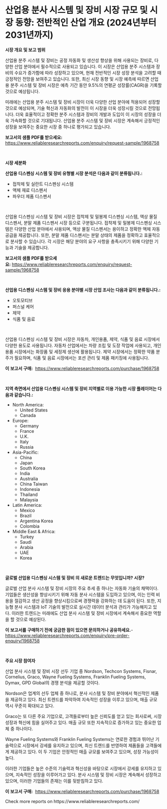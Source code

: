 <p><h1>산업용 분사 시스템 및 장비 시장 규모 및 시장 동향: 전반적인 산업 개요 (2024년부터 2031년까지)</h1></p><p><strong>시장 개요 및 보고 범위</strong></p>
<p><p>산업용 분주 시스템 및 장비는 공정 자동화 및 생산성 향상을 위해 사용되는 장비로, 다양한 산업 분야에서 필수적으로 사용되고 있습니다. 이 시장은 산업용 분주 시스템과 장비의 수요가 증가함에 따라 성장하고 있으며, 현재 전반적인 시장 성장 분석을 고려할 때 긍정적인 전망을 보여주고 있습니다. 또한, 최신 시장 동향 및 시장 예측에 따르면 산업용 분주 시스템 및 장비 시장은 예측 기간 동안 9.5%의 연평균 성장률(CAGR)을 기록할 것으로 예상됩니다.</p><p>미래에는 산업용 분주 시스템 및 장비 시장이 더욱 다양한 산업 분야에 적용되어 성장할 것으로 예상되며, 기술 혁신과 자동화의 발전이 이 시장을 더욱 성장시킬 것으로 전망됩니다. 더욱 효율적이고 정확한 분주 시스템과 장비의 개발과 도입이 이 시장의 성장을 더욱 가속화할 것으로 기대됩니다. 산업용 분주 시스템 및 장비 시장은 계속해서 긍정적인 성장을 보여주는 중요한 시장 중 하나로 평가되고 있습니다.</p></p>
<p><strong>보고서의 샘플 PDF를 받으세요:</strong> <a href="https://www.reliableresearchreports.com/enquiry/request-sample/1968758">https://www.reliableresearchreports.com/enquiry/request-sample/1968758</a></p>
<p>&nbsp;</p>
<p><strong>시장 세분화</strong></p>
<p><strong>산업용 디스펜싱 시스템 및 장비 유형별 시장 분석은 다음과 같이 분류됩니다.:</strong></p>
<p><ul><li>접착제 및 실란트 디스펜싱 시스템</li><li>액체 재료 디스펜서</li><li>파우더 제품 디스펜서</li></ul></p>
<p>&nbsp;</p>
<p><p>산업용 디스펜싱 시스템 및 장비 시장은 접착제 및 밀봉제 디스펜싱 시스템, 액상 물질 디스펜서, 분말 제품 디스펜서 시장 등으로 구분됩니다. 접착제 및 밀봉제 디스펜싱 시스템은 다양한 산업 분야에서 사용되며, 액상 물질 디스펜서는 용이하고 정확한 액체 자동 공급을 제공합니다. 또한, 분말 제품 디스펜서는 분말 상태의 제품을 정확하고 효율적으로 분사할 수 있습니다. 각 시장은 해당 분야의 요구 사항을 충족시키기 위해 다양한 기능과 기술을 제공합니다.</p></p>
<p><strong>보고서의 샘플 PDF를 받으세요:</strong>&nbsp;<a href="https://www.reliableresearchreports.com/enquiry/request-sample/1968758">https://www.reliableresearchreports.com/enquiry/request-sample/1968758</a></p>
<p>&nbsp;</p>
<p><strong> 산업용 디스펜싱 시스템 및 장비 응용 분야별 시장 산업 조사는 다음과 같이 분류됩니다.:</strong></p>
<p><ul><li>오토모티브</li><li>퍼스널 케어</li><li>제약</li><li>식품 및 음료</li></ul></p>
<p>&nbsp;</p>
<p><p>산업용 디스펜싱 시스템 및 장비 시장은 자동차, 개인용품, 제약, 식품 및 음료 시장에서 다양한 용도로 사용됩니다. 자동차 산업에서는 차량 조립 및 도장 작업에 사용되고, 개인용품 시장에서는 화장품 및 세정제 생산에 활용됩니다. 제약 시장에서는 정확한 약품 분주가 필요하며, 식품 및 음료 시장에서는 포션 관리 및 제품 패키징에 사용됩니다.</p></p>
<p><strong>이 보고서 구매:</strong>&nbsp; <a href="https://www.reliableresearchreports.com/purchase/1968758">https://www.reliableresearchreports.com/purchase/1968758</a></p>
<p>&nbsp;</p>
<p><strong>지역 측면에서 산업용 디스펜싱 시스템 및 장비 지역별로 이용 가능한 시장 플레이어는 다음과 같습니다.:</strong></p>
<p><ul>
    <li>
        North America:
        <ul>
            <li>United States</li>
            <li>Canada</li>
        </ul>
    </li>
    <li>
        Europe:
        <ul>
            <li>Germany</li>
            <li>France</li>
            <li>U.K.</li>
            <li>Italy</li>
            <li>Russia</li>
        </ul>
    </li>
    <li>
        Asia-Pacific:
        <ul>
            <li>China</li>
            <li>Japan</li>
            <li>South Korea</li>
            <li>India</li>
            <li>Australia</li>
            <li>China Taiwan</li>
            <li>Indonesia</li>
            <li>Thailand</li>
            <li>Malaysia</li>
        </ul>
    </li>
    <li>
        Latin America:
        <ul>
            <li>Mexico</li>
            <li>Brazil</li>
            <li>Argentina Korea</li>
            <li>Colombia</li>
        </ul>
    </li>
    <li>
        Middle East & Africa:
        <ul>
            <li>Turkey</li>
            <li>Saudi</li>
            <li>Arabia</li>
            <li>UAE</li>
            <li>Korea</li>
        </ul>
    </li>
    </ul></p>
<p>&nbsp;</p>
<p><strong>글로벌 산업용 디스펜싱 시스템 및 장비 의 새로운 트렌드는 무엇입니까? 시장?</strong></p>
<p><p>글로벌 산업 분사 시스템 및 장비 시장의 주요 추세 중 하나는 자동화 기술의 채택이다. 기업들은 생산성을 향상시키기 위해 자동 분사 시스템을 도입하고 있으며, 이는 인력 비용을 절감하고 생산 공정을 향상시킴으로써 경쟁력을 강화하는 데 도움이 된다. 또한, 지능형 분사 시스템과 IoT 기술의 발전으로 실시간 데이터 분석과 관리가 가능해지고 있다. 이러한 트렌드는 미래에도 산업 분사 시스템 및 장비 시장에서 계속해서 중요한 역할을 할 것으로 예상된다.</p></p>
<p><strong>이 보고서를 구매하기 전에 궁금한 점이 있으면 문의하거나 공유하세요.</strong>- <a href="https://www.reliableresearchreports.com/enquiry/pre-order-enquiry/1968758">https://www.reliableresearchreports.com/enquiry/pre-order-enquiry/1968758</a></p>
<p>&nbsp;</p>
<p><strong>주요 시장 참여자</strong></p>
<p><p>산업 분사 시스템 및 장비 시장 선두 기업 중 Nordson, Techcon Systems, Fisnar, Cornelius, Graco, Wayne Fueling Systems, Franklin Fueling Systems, Dymax, GPD Global의 경쟁 분석을 제공할 것이다. </p><p>Nordson은 업계의 선두 업체 중 하나로, 분사 시스템 및 장비 분야에서 혁신적인 제품을 제공하고 있다. 최신 트렌드를 파악하여 지속적인 성장을 이루고 있으며, 매출 규모 역시 꾸준히 확대되고 있다.</p><p>Graco는 또 다른 주요 기업으로, 고객들로부터 높은 신뢰도를 얻고 있는 회사로써, 시장 성장과 혁신에 힘을 실어주고 있다. 매출 규모 또한 지속적으로 증가하고 있는 중요한 업체 중 하나이다.</p><p>Wayne Fueling Systems와 Franklin Fueling Systems는 연로한 경험과 뛰어난 기술력으로 시장에서 강세를 유지하고 있으며, 최신 트렌드를 반영하여 제품들을 고객들에게 제공하고 있다. 이 두 기업은 안정적인 매출 규모를 보여주고 있으며, 성장 가능성이 높다.</p><p>이러한 기업들은 높은 수준의 기술력과 혁신성을 바탕으로 시장에서 강세를 유지하고 있으며, 지속적인 성장을 이루어가고 있다. 분사 시스템 및 장비 시장은 계속해서 성장하고 있으며, 이러한 기업들의 존재는 이를 뒷받침하고 있다.</p></p>
<p><strong>이 보고서 구매:</strong>&nbsp;&nbsp;<a href="https://www.reliableresearchreports.com/purchase/1968758">https://www.reliableresearchreports.com/purchase/1968758</a></p>
<p>Check more reports on https://www.reliableresearchreports.com/</p>

